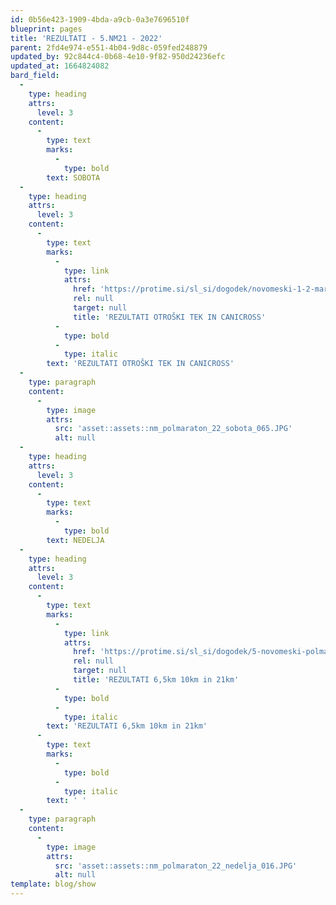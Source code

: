 ```yaml
---
id: 0b56e423-1909-4bda-a9cb-0a3e7696510f
blueprint: pages
title: 'REZULTATI - 5.NM21 - 2022'
parent: 2fd4e974-e551-4b04-9d8c-059fed248879
updated_by: 92c844c4-0b68-4e10-9f82-950d24236efc
updated_at: 1664824082
bard_field:
  -
    type: heading
    attrs:
      level: 3
    content:
      -
        type: text
        marks:
          -
            type: bold
        text: SOBOTA
  -
    type: heading
    attrs:
      level: 3
    content:
      -
        type: text
        marks:
          -
            type: link
            attrs:
              href: 'https://protime.si/sl_si/dogodek/novomeski-1-2-maraton-otroski-teki-in-canicross-2/'
              rel: null
              target: null
              title: 'REZULTATI OTROŠKI TEK IN CANICROSS'
          -
            type: bold
          -
            type: italic
        text: 'REZULTATI OTROŠKI TEK IN CANICROSS'
  -
    type: paragraph
    content:
      -
        type: image
        attrs:
          src: 'asset::assets::nm_polmaraton_22_sobota_065.JPG'
          alt: null
  -
    type: heading
    attrs:
      level: 3
    content:
      -
        type: text
        marks:
          -
            type: bold
        text: NEDELJA
  -
    type: heading
    attrs:
      level: 3
    content:
      -
        type: text
        marks:
          -
            type: link
            attrs:
              href: 'https://protime.si/sl_si/dogodek/5-novomeski-polmaraton/'
              rel: null
              target: null
              title: 'REZULTATI 6,5km 10km in 21km'
          -
            type: bold
          -
            type: italic
        text: 'REZULTATI 6,5km 10km in 21km'
      -
        type: text
        marks:
          -
            type: bold
          -
            type: italic
        text: ' '
  -
    type: paragraph
    content:
      -
        type: image
        attrs:
          src: 'asset::assets::nm_polmaraton_22_nedelja_016.JPG'
          alt: null
template: blog/show
---
```

